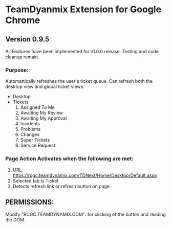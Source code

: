 # TeamDyanmix Extension for Google Chrome
## Version 0.9.5
All Features have been implemented for v1.0.0 release.
Testing and code cleanup remain.

### Purpose:
Automattically refreshes the user's ticket queue. Can refresh both the desktop view and global ticket views.
* Desktop
* Tickets
    1. Assigned To Me
    2. Awaiting My Review
    3. Awaiting My Approval
    4. Incidents
    5. Problems
    6. Changes
    7. Super Tickets
    8. Service Request
### Page Action Activates when the following are met:
1. URL: https://rcgc.teamdynamix.com/TDNext/Home/Desktop/Default.aspx
2. Selected tab is Ticket
3. Detects refresh link or refresh button on page

## PERMISSIONS:
Modify "RCGC.TEAMDYNAMIX.COM": for clicking of the button and reading the DOM.

